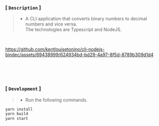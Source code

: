 ### [ `Description` ]
> - A CLI application that converts binary numbers to decimal numbers and vice versa. <br />
    The technologies are Typescript and NodeJS.

<br />

https://github.com/kentlouisetonino/cli-nodejs-bindec/assets/69438999/624934bd-bd29-4a97-8f5d-8789b309d1d4

<br />
<br />
<br />



### [ `Development` ]
> - Run the following commands.
```bash
yarn install
yarn build
yarn start
```
